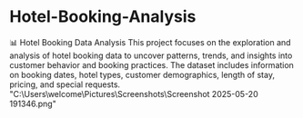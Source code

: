 # Hotel-Booking-Analysis
📊 Hotel Booking Data Analysis This project focuses on the exploration and analysis of hotel booking data to uncover patterns, trends, and insights into customer behavior and booking practices. The dataset includes information on booking dates, hotel types, customer demographics, length of stay, pricing, and special requests.
"C:\Users\welcome\Pictures\Screenshots\Screenshot 2025-05-20 191346.png"
